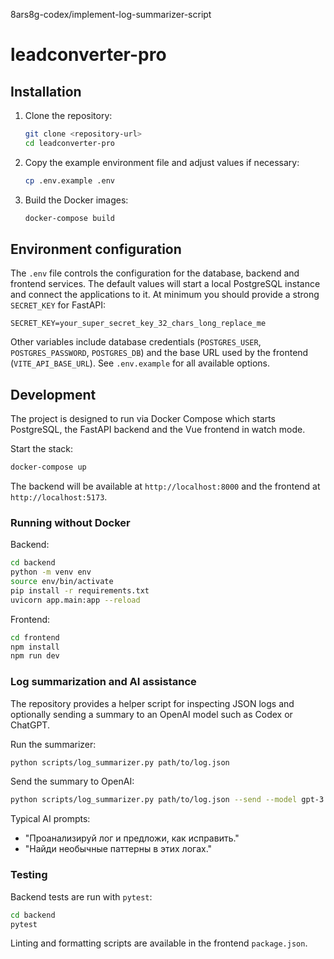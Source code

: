 8ars8g-codex/implement-log-summarizer-script
# leadconverter-pro

## Installation

1. Clone the repository:
   ```bash
   git clone <repository-url>
   cd leadconverter-pro
   ```
2. Copy the example environment file and adjust values if necessary:
   ```bash
   cp .env.example .env
   ```
3. Build the Docker images:
   ```bash
   docker-compose build
   ```

## Environment configuration

The `.env` file controls the configuration for the database, backend and frontend services. The default values will start a local PostgreSQL instance and connect the applications to it. At minimum you should provide a strong `SECRET_KEY` for FastAPI:

```
SECRET_KEY=your_super_secret_key_32_chars_long_replace_me
```

Other variables include database credentials (`POSTGRES_USER`, `POSTGRES_PASSWORD`, `POSTGRES_DB`) and the base URL used by the frontend (`VITE_API_BASE_URL`). See `.env.example` for all available options.

## Development

The project is designed to run via Docker Compose which starts PostgreSQL, the FastAPI backend and the Vue frontend in watch mode.

Start the stack:

```bash
docker-compose up
```

The backend will be available at `http://localhost:8000` and the frontend at `http://localhost:5173`.

### Running without Docker

Backend:

```bash
cd backend
python -m venv env
source env/bin/activate
pip install -r requirements.txt
uvicorn app.main:app --reload
```

Frontend:

```bash
cd frontend
npm install
npm run dev
```

### Log summarization and AI assistance

The repository provides a helper script for inspecting JSON logs and optionally sending a summary to an OpenAI model such as Codex or ChatGPT.

Run the summarizer:

```bash
python scripts/log_summarizer.py path/to/log.json
```

Send the summary to OpenAI:

```bash
python scripts/log_summarizer.py path/to/log.json --send --model gpt-3.5-turbo
```

Typical AI prompts:

- "Проанализируй лог и предложи, как исправить."
- "Найди необычные паттерны в этих логах."

### Testing

Backend tests are run with `pytest`:

```bash
cd backend
pytest
```

Linting and formatting scripts are available in the frontend `package.json`.


